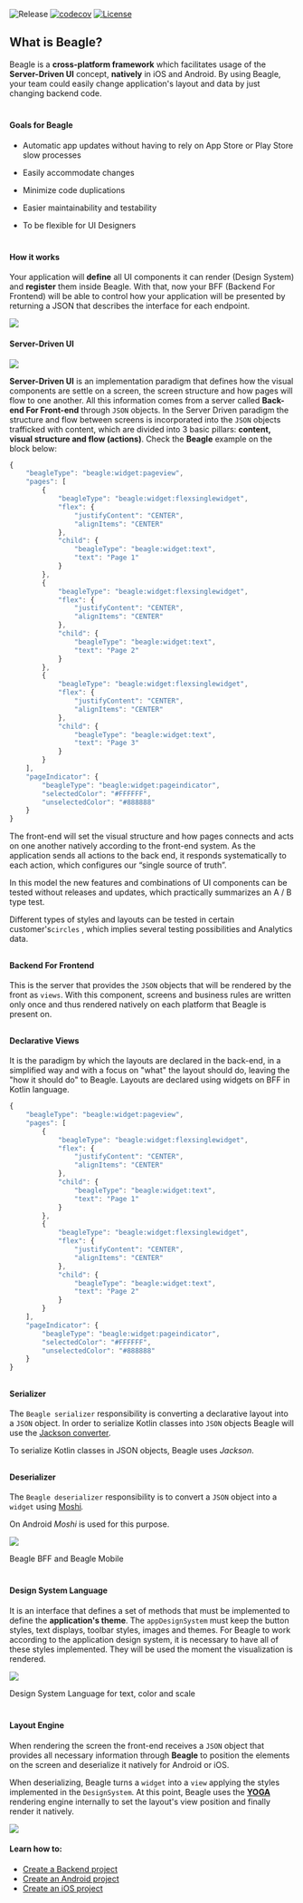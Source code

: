 ![Release](https://github.com/ZupIT/beagle/workflows/Beagle%20Release/badge.svg)
[![codecov](https://codecov.io/gh/ZupIT/beagle/branch/master/graph/badge.svg?token=rViMmc9MYJ)](https://codecov.io/gh/ZupIT/beagle)
[![License](https://img.shields.io/badge/License-Apache%202.0-blue.svg)](https://github.com/ZupIT/beagle/blob/master/LICENSE.txt)

## What is Beagle?

Beagle is a **cross-platform framework** which facilitates usage of the **Server-Driven UI** concept, **natively** in iOS and Android. By using Beagle, your team could easily change application's layout and data by just changing backend code.
#
#### Goals for Beagle

-   Automatic app updates without having to rely on App Store or Play Store slow processes

-   Easily accommodate changes

-   Minimize code duplications

-   Easier maintainability and testability

-   To be flexible for UI Designers
#
#### How it works

Your application will **define** all UI components it can render (Design System) and **register** them inside Beagle. With that, now your BFF (Backend For Frontend) will be able to control how your application will be presented by returning a JSON that describes the interface for each endpoint.

![](https://blobs.gitbook.com/assets%2F-M-Qy7jZbUpzGRP5GbCZ%2F-M-RRc0XmH0zvxTIpMdW%2F-M-UyUyBv3ZqZpZl8m-E%2FWhatsApp%20Image%202020-02-06%20at%2019.21.26.jpeg?alt=media&token=7ea0eb18-0950-4a0e-af1c-91f836b1c66c)

#### Server-Driven UI

![](https://blobs.gitbook.com/assets%2F-M-Qy7jZbUpzGRP5GbCZ%2F-M-Vb8Yg30urdiTYjfB3%2F-M-VjxuYL-Q8MKfVharu%2Fimage42.png?alt=media&token=2c64711f-ba57-4754-a213-5a94ff387429)

**Server-Driven UI**  is an implementation paradigm that defines how the visual components are settle on a screen, the screen structure and how pages will flow to one another. All this information comes from a server called **Back-end For Front-end** through `JSON` objects. In the Server Driven paradigm the structure and flow between screens is incorporated into the `JSON` objects trafficked with content, which are divided into 3 basic pillars: **content, visual structure and flow (actions)**.  Check the **Beagle** example on the block below:

```javascript
{
    "beagleType": "beagle:widget:pageview",
    "pages": [
        {
            "beagleType": "beagle:widget:flexsinglewidget",
            "flex": {
                "justifyContent": "CENTER",
                "alignItems": "CENTER"
            },
            "child": {
                "beagleType": "beagle:widget:text",
                "text": "Page 1"
            }
        },
        {
            "beagleType": "beagle:widget:flexsinglewidget",
            "flex": {
                "justifyContent": "CENTER",
                "alignItems": "CENTER"
            },
            "child": {
                "beagleType": "beagle:widget:text",
                "text": "Page 2"
            }
        },
        {
            "beagleType": "beagle:widget:flexsinglewidget",
            "flex": {
                "justifyContent": "CENTER",
                "alignItems": "CENTER"
            },
            "child": {
                "beagleType": "beagle:widget:text",
                "text": "Page 3"
            }
        }
    ],
    "pageIndicator": {
        "beagleType": "beagle:widget:pageindicator",
        "selectedColor": "#FFFFFF",
        "unselectedColor": "#888888"
    }
}
```
The front-end will set the visual structure and how pages connects and acts on one another natively according to the front-end system. As the application sends all actions to the back end, it responds systematically to each action, which configures our “single source of truth”.

In this model the new features and combinations of UI components can be tested without releases and updates, which practically summarizes an A / B type test.

Different types of styles and layouts can be tested in certain customer's`circles` , which implies several testing possibilities and Analytics data.

##

#### Backend For Frontend

This is the server that provides the `JSON` objects that will be rendered by the front as `views`. With this component, screens and business rules are written only once and thus rendered natively on each platform that Beagle is present on.

##

#### Declarative Views

It is the paradigm by which the layouts are declared in the back-end, in a simplified way and with a focus on "what" the layout should do, leaving the "how it should do" to Beagle. Layouts are declared using widgets on BFF in Kotlin language.

```javascript
{
    "beagleType": "beagle:widget:pageview",
    "pages": [
        {
            "beagleType": "beagle:widget:flexsinglewidget",
            "flex": {
                "justifyContent": "CENTER",
                "alignItems": "CENTER"
            },
            "child": {
                "beagleType": "beagle:widget:text",
                "text": "Page 1"
            }
        },
        {
            "beagleType": "beagle:widget:flexsinglewidget",
            "flex": {
                "justifyContent": "CENTER",
                "alignItems": "CENTER"
            },
            "child": {
                "beagleType": "beagle:widget:text",
                "text": "Page 2"
            }
        }
    ],
    "pageIndicator": {
        "beagleType": "beagle:widget:pageindicator",
        "selectedColor": "#FFFFFF",
        "unselectedColor": "#888888"
    }
}
```
##

#### Serializer

The `Beagle serializer` responsibility is converting a declarative layout into a `JSON` object. In order to serialize Kotlin classes into `JSON` objects Beagle will use the [Jackson converter](https://github.com/FasterXML/jackson)_._

To serialize Kotlin classes in JSON objects, Beagle uses _Jackson_.

##

#### Deserializer

The `Beagle deserializer` responsibility is to convert a `JSON` object into a `widget` using [Moshi](https://github.com/square/moshi)_._

On Android _Moshi_ is used for this purpose.

![](https://blobs.gitbook.com/assets%2F-M-Qy7jZbUpzGRP5GbCZ%2F-M-Vb8Yg30urdiTYjfB3%2F-M-Vj__Tmdf3Px_wVuu2%2FCaptura%20de%20Tela%202020-02-07%20a%CC%80s%2014.25.17.png?alt=media&token=8f788eee-4371-4aca-b079-0ead3b6b0eb4)

Beagle BFF and Beagle Mobile

#

#### Design System Language

It is an interface that defines a set of methods that must be implemented to define the **application's theme**. The `appDesignSystem` must keep the button styles, text displays, toolbar styles, images and themes. For Beagle to work according to the application design system, it is necessary to have all of these styles implemented. They will be used the moment the visualization is rendered.

![](https://blobs.gitbook.com/assets%2F-M-Qy7jZbUpzGRP5GbCZ%2F-M-Vb8Yg30urdiTYjfB3%2F-M-VkXqAaAU8k7KAUaLW%2Fimage22.png?alt=media&token=62e91f51-a030-499d-91ca-f5131fd88790)

Design System Language for text, color and scale

#

#### Layout Engine

When rendering the screen the front-end receives a `JSON` object that provides all necessary information through **Beagle** to position the elements on the screen and deserialize it natively for Android or iOS.

When deserializing, Beagle turns a `widget` into a `view` applying the styles implemented in the `DesignSystem`. At this point, Beagle uses the [**YOGA**](https://yogalayout.com/) rendering engine internally to set the layout's view position and finally render it natively.

![](https://blobs.gitbook.com/assets%2F-M-Qy7jZbUpzGRP5GbCZ%2F-M-WAWIJGEgjFTyn57to%2F-M-WE7CKoTKbtxvMCMLt%2Fyoga.gif?alt=media&token=070dba81-176f-451f-b82e-cf3589c6e2f8)

#### Learn how to:

- [Create a Backend project](https://zup-products.gitbook.io/beagle/introducing/beagle-backend)
- [Create an Android project](https://zup-products.gitbook.io/beagle/introducing/android)
- [Create an iOS project](https://zup-products.gitbook.io/beagle/introducing/ios)

